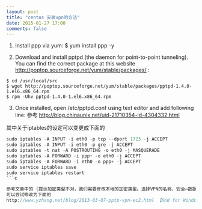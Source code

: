 ```yaml
---
layout: post
title: "centos 安装vpn的方法"
date: 2015-01-27 17:00
comments: false
---
```


1. Install ppp via yum:
$ yum install ppp -y

2. Download and install pptpd (the daemon for point-to-point tunneling). You can find the correct package at this website http://poptop.sourceforge.net/yum/stable/packages/ :

```
$ cd /usr/local/src
$ wget http://poptop.sourceforge.net/yum/stable/packages/pptpd-1.4.0-1.el6.x86_64.rpm
$ rpm -Uhv pptpd-1.4.0-1.el6.x86_64.rpm
```

3. Once installed, open /etc/pptpd.conf using text editor and add following line:
参考  http://blog.chinaunix.net/uid-21710354-id-4304332.html

其中关于iptables的设定可以变更成下面的

```c
sudo iptables -A INPUT -i eth0 -p tcp --dport 1723 -j ACCEPT
sudo iptables -A INPUT -i eth0 -p gre -j ACCEPT
sudo iptables -t nat -A POSTROUTING -o eth0 -j MASQUERADE
sudo iptables -A FORWARD -i ppp+ -o eth0 -j ACCEPT
sudo iptables -A FORWARD -i eth0 -o ppp+ -j ACCEPT
sudo service iptables save
sudo service iptables restart
```c

参考文章中的 {提示加密类型不对，我们需要修改本地的加密类型。选择VPN的名称，安全—数据加密，选择“可选加密”，如下图}
可以尝试修改为下面的
http://www.yzhang.net/blog/2013-03-07-pptp-vpn-ec2.html 【And for Windows:】  （后面完善）